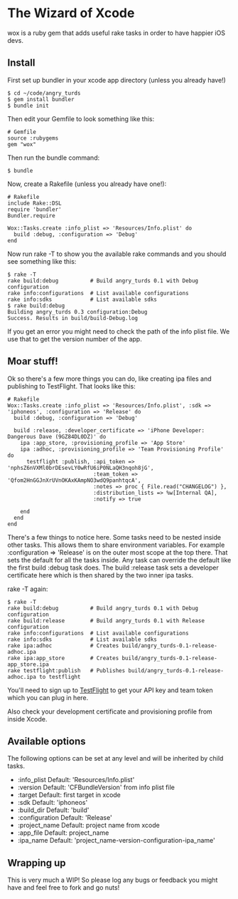# The Wizard of Xcode

wox is a ruby gem that adds useful rake tasks in order to have happier iOS devs.

## Install

First set up bundler in your xcode app directory (unless you already have!)

    $ cd ~/code/angry_turds
    $ gem install bundler
    $ bundle init

Then edit your Gemfile to look something like this:

    # Gemfile
    source :rubygems
    gem "wox"
    
Then run the bundle command:

    $ bundle

Now, create a Rakefile (unless you already have one!):
    
    # Rakefile
    include Rake::DSL
    require 'bundler'
    Bundler.require

    Wox::Tasks.create :info_plist => 'Resources/Info.plist' do
      build :debug, :configuration => 'Debug'
    end
    
Now run rake -T to show you the available rake commands and you should see something like this:

    $ rake -T
    rake build:debug          # Build angry_turds 0.1 with Debug configuration
    rake info:configurations  # List available configurations
    rake info:sdks            # List available sdks
    $ rake build:debug
    Building angry_turds 0.3 configuration:Debug
    Success. Results in build/build-Debug.log

If you get an error you might need to check the path of the info plist file. We use that to get the version number of the app.
    
## Moar stuff!

Ok so there's a few more things you can do, like creating ipa files and publishing to TestFlight. That looks like this:

    # Rakefile
    Wox::Tasks.create :info_plist => 'Resources/Info.plist', :sdk => 'iphoneos', :configuration => 'Release' do
      build :debug, :configuration => 'Debug'

      build :release, :developer_certificate => 'iPhone Developer: Dangerous Dave (9GZ84DL0DZ)' do
        ipa :app_store, :provisioning_profile => 'App Store'
        ipa :adhoc, :provisioning_profile => 'Team Provisioning Profile' do
          testflight :publish, :api_token => 'nphsZ6nVXMl0brDEsevLY0wRfU6iP0NLaQH3nqoh8jG',
                               :team_token => 'Qfom2HnGGJnXrUVnOKAxKAmpNO3wdQ9panhtqcA',
                               :notes => proc { File.read("CHANGELOG") },
                               :distribution_lists => %w[Internal QA],
                               :notify => true

        end
      end
    end
    
There's a few things to notice here. Some tasks need to be nested inside other tasks. This allows them to share environment variables. For example :configuration => 'Release' is on the outer most scope at the top there. That sets the default for all the tasks inside. Any task can override the default like the first build :debug task does. The build :release task sets a developer certificate here which is then shared by the two inner ipa tasks.
    
rake -T again:

    $ rake -T
    rake build:debug          # Build angry_turds 0.1 with Debug configuration
    rake build:release        # Build angry_turds 0.1 with Release configuration
    rake info:configurations  # List available configurations
    rake info:sdks            # List available sdks
    rake ipa:adhoc            # Creates build/angry_turds-0.1-release-adhoc.ipa
    rake ipa:app_store        # Creates build/angry_turds-0.1-release-app_store.ipa
    rake testflight:publish   # Publishes build/angry_turds-0.1-release-adhoc.ipa to testflight

You'll need to sign up to [TestFlight](http://testflightapp.com) to get your API key and team token which you can plug in here.

Also check your development certificate and provisioning profile from inside Xcode.

## Available options

The following options can be set at any level and will be inherited by child tasks.

 * :info_plist        Default: 'Resources/Info.plist'
 * :version           Default: 'CFBundleVersion' from info plist file
 * :target            Default: first target in xcode
 * :sdk               Default: 'iphoneos'
 * :build_dir         Default: 'build'
 * :configuration     Default: 'Release'
 * :project_name      Default: project name from xcode
 * :app_file          Default: project_name
 * :ipa_name          Default: 'project_name-version-configuration-ipa_name'

## Wrapping up

This is very much a WIP! So please log any bugs or feedback you might have and feel free to fork and go nuts!

    

